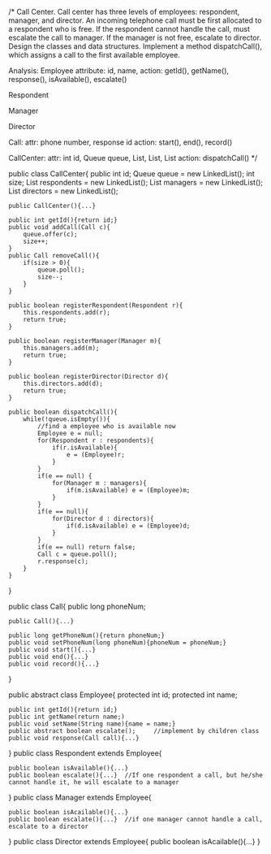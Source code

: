 /*
Call Center. Call center has three levels of employees: respondent, manager, and director. An incoming telephone call must be first allocated to a respondent who is free. If the respondent cannot handle the call, must escalate the call to manager. If the manager is not free, escalate to director.
Design the classes and data structures. Implement a method dispatchCall(), which assigns a call to the first available employee.

Analysis:
Employee
    attribute: id, name, 
    action: getId(), getName(), response(), isAvailable(), escalate()

Respondent
    
Manager
    
Director
    
Call:
    attr: phone number, response id
    action: start(), end(), record()

CallCenter:
    attr: int id, Queue<Call> queue, List<Respondent>, List<Manager>, List<Director>
    action: dispatchCall()
*/

public class CallCenter{
    public int id;
    Queue<Call> queue = new LinkedList<Call>();
    int size;
    List<Respondent> respondents = new LinkedList<Respondent>();
    List<Manager> managers = new LinkedList<Manager>();
    List<Director> directors = new LinkedList<Director>();

    public CallCenter(){...}

    public int getId(){return id;}
    public void addCall(Call c){
        queue.offer(c);
        size++;
    }
    public Call removeCall(){
        if(size > 0){
            queue.poll();
            size--;
        }
    }

    public boolean registerRespondent(Respondent r){
        this.respondents.add(r);
        return true;
    }

    public boolean registerManager(Manager m){
        this.managers.add(m);
        return true;
    }

    public boolean registerDirector(Director d){
        this.directors.add(d);
        return true;
    }

    public boolean dispatchCall(){
        while(!queue.isEmpty()){
            //find a employee who is available now
            Employee e = null;
            for(Respondent r : respondents){
                if(r.isAvailable){
                    e = (Employee)r;
                }
            }
            if(e == null) {
                for(Manager m : managers){
                    if(m.isAvailable) e = (Employee)m;
                }
            }
            if(e == null){
                for(Director d : directors){
                    if(d.isAvailable) e = (Employee)d;
                }
            }
            if(e == null) return false;
            Call c = queue.poll();
            r.response(c);
        }
    }
}

public class Call{
    public long phoneNum;

    public Call(){...}

    public long getPhoneNum(){return phoneNum;}
    public void setPhoneNum(long phoneNum){phoneNum = phoneNum;}
    public void start(){...}
    public void end(){...}
    public void record(){...}

}

public abstract class Employee{
    protected int id;
    protected int name;

    public int getId(){return id;}
    public int getName(return name;)
    public void setName(String name){name = name;}
    public abstract boolean escalate();     //implement by children class
    public void response(Call call){...}
}
public class Respondent extends Employee{

    public boolean isAvailable(){...}
    public boolean escalate(){...}  //If one respondent a call, but he/she cannot handle it, he will escalate to a manager
}
public class Manager extends Employee{

    public boolean isAcailable(){...}
    public boolean escalate(){...}  //if one manager cannot handle a call, escalate to a director

}
public class Director extends Employee{
    public boolean isAcailable(){...}
}

